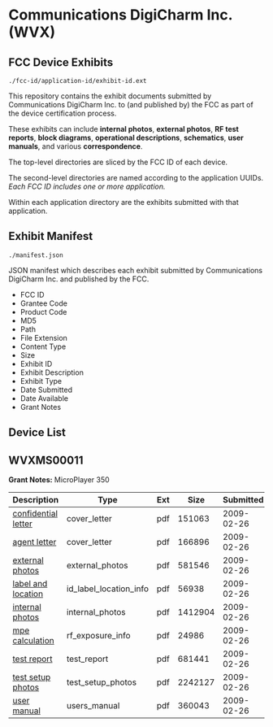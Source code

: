 # Communications DigiCharm Inc. (WVX)
## FCC Device Exhibits

```
./fcc-id/application-id/exhibit-id.ext
```

This repository contains the exhibit documents submitted by Communications DigiCharm Inc. to (and published by) the FCC as part of the device certification process.

These exhibits can include **internal photos**, **external photos**, **RF test reports**, **block diagrams**, **operational descriptions**, **schematics**, **user manuals**, and various **correspondence**.

The top-level directories are sliced by the FCC ID of each device.

The second-level directories are named according to the application UUIDs. *Each FCC ID includes one or more application.*

Within each application directory are the exhibits submitted with that application. 

## Exhibit Manifest

```
./manifest.json
```

JSON manifest which describes each exhibit submitted by Communications DigiCharm Inc. and published by the FCC.

- FCC ID
- Grantee Code
- Product Code
- MD5
- Path
- File Extension
- Content Type
- Size
- Exhibit ID
- Exhibit Description
- Exhibit Type
- Date Submitted
- Date Available
- Grant Notes

## Device List
## WVXMS00011
**Grant Notes:** MicroPlayer 350

| Description | Type | Ext | Size | Submitted | Available |
| ----------- | ---- | --- | ---- | --------- | --------- |
| [confidential letter](WVXMS00011/d3f3eefd82bd5ca1b758e893063e7122/1073360.pdf) | cover_letter | pdf | 151063 | 2009-02-26 | 2009-02-26 |
| [agent letter](WVXMS00011/d3f3eefd82bd5ca1b758e893063e7122/1073362.pdf) | cover_letter | pdf | 166896 | 2009-02-26 | 2009-02-26 |
| [external photos](WVXMS00011/d3f3eefd82bd5ca1b758e893063e7122/1073363.pdf) | external_photos | pdf | 581546 | 2009-02-26 | 2009-02-26 |
| [label and location](WVXMS00011/d3f3eefd82bd5ca1b758e893063e7122/1073364.pdf) | id_label_location_info | pdf | 56938 | 2009-02-26 | 2009-02-26 |
| [internal photos](WVXMS00011/d3f3eefd82bd5ca1b758e893063e7122/1073365.pdf) | internal_photos | pdf | 1412904 | 2009-02-26 | 2009-02-26 |
| [mpe calculation](WVXMS00011/d3f3eefd82bd5ca1b758e893063e7122/1073368.pdf) | rf_exposure_info | pdf | 24986 | 2009-02-26 | 2009-02-26 |
| [test report](WVXMS00011/d3f3eefd82bd5ca1b758e893063e7122/1073370.pdf) | test_report | pdf | 681441 | 2009-02-26 | 2009-02-26 |
| [test setup photos](WVXMS00011/d3f3eefd82bd5ca1b758e893063e7122/1073371.pdf) | test_setup_photos | pdf | 2242127 | 2009-02-26 | 2009-02-26 |
| [user manual](WVXMS00011/d3f3eefd82bd5ca1b758e893063e7122/1073372.pdf) | users_manual | pdf | 360043 | 2009-02-26 | 2009-02-26 |
